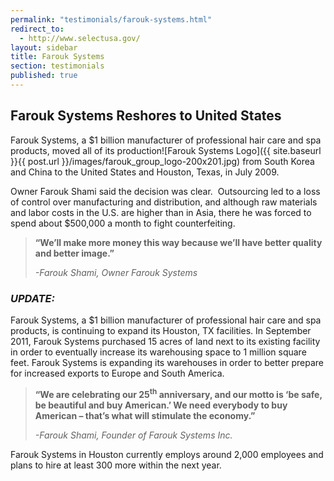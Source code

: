 ```yaml
---
permalink: "testimonials/farouk-systems.html"
redirect_to:
  - http://www.selectusa.gov/
layout: sidebar
title: Farouk Systems
section: testimonials
published: true
---
```


## Farouk Systems Reshores to United States

Farouk Systems, a $1 billion manufacturer of professional hair care and spa products, moved all of its production<span class="imgright">![Farouk Systems Logo]({{ site.baseurl }}{{ post.url }}/images/farouk_group_logo-200x201.jpg)</span> from South Korea and China to the United States and Houston, Texas, in July 2009. 

Owner Farouk Shami said the decision was clear.&nbsp; Outsourcing led to a loss of control over manufacturing and distribution, and although raw materials and labor costs in the U.S. are higher than in Asia, there he was forced to spend about $500,000 a month to fight counterfeiting. 

> **“We’ll make more money this way because we’ll have better quality and better image.”**
> 
> _-Farouk Shami, Owner Farouk Systems_

### _UPDATE:_

Farouk Systems, a $1 billion manufacturer of professional hair care and spa products, is continuing to expand its Houston, TX facilities. In September 2011, Farouk Systems purchased 15 acres of land next to its existing facility in order to eventually increase its warehousing space to 1 million square feet. Farouk Systems is expanding its warehouses in order to better prepare for increased exports to Europe and South America. 

> **“We are celebrating our 25<sup>th</sup> anniversary, and our motto is ‘be safe, be beautiful and buy American.’ We need everybody to buy American – that’s what will stimulate the economy.”**
> 
> _-Farouk Shami, Founder of Farouk Systems Inc._

Farouk Systems in Houston currently employs around 2,000 employees and plans to hire at least 300 more within the next year.

